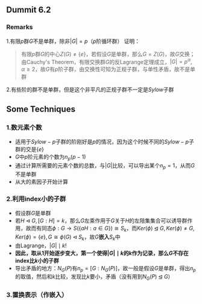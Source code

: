 ## Dummit 6.2

### Remarks
1.有限$p$群$G$不是单群，除非$|G|=p$（$p$阶循环群）
证明：
> 有限$p$群$G$的中心$Z(G)\neq \{e\}$，若假设$G$是单群，那么$G=Z(G)$，故$G$交换；由Cauchy's Theorem，有限交换群$G$的反Lagrange定理成立，$|G|=p^\alpha, \alpha \geq 2$，故$G$有$p$阶子群，由交换性可知为正规子群，与单性矛盾，故不是单群

2.有些阶的群不是单群，但是这个非平凡的正规子群不一定是$Sylow$子群
 
## Some Techniques

### 1.数元素个数
+ 适用于$Sylow-p$子群的阶刚好是$p$的情况，因为这个时候不同的$Sylow-p$子群的交是$\{e\}$
+ $G$中$p$阶元素的个数为$n_p(p-1)$
+ 通过计算所需要的元素个数的总数，与$|G|$比较，可以导出某个$n_p=1$，从而$G$不是单群
+ 从大的素因子开始计算

### 2.利用index小的子群
+ 假设群$G$是单群
+ 若$H \lhd G, [G:H]=k$，那么$G$左乘作用于$G$关于$H$的左陪集集合可以诱导群作用，故而有同态$\phi : G \to S(\{aH: a\in G\})\cong S_k$，而$Ker(\phi) \unlhd G, Ker(\phi) \neq G , Ker(\phi)=\{e\}, G \cong \phi(G) \lhd S_k$，故$G$**嵌入**$S_k$中
+ 由Lagrange，$|G| \mid k!$
+ **因此，取从$1$开始逐步变大，第一个使得$|G| \mid k$的$k$作为记录，那么$G$不存在index比$k$小的子群**
+ 导出矛盾的地方：$N_G(P)$有$n_p=[G:N_G(P)]$，故一般是假设$G$是单群，得出$n_p$的取值，然后和$k$比较，发现比$k$要小，矛盾（没有用到$N_G(P) \unlhd G$）

### 3.置换表示（作嵌入）
